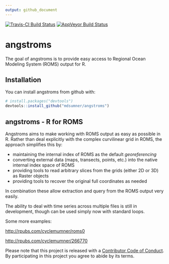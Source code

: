 ```yaml
---
output: github_document
---
```


[![Travis-CI Build Status](https://travis-ci.org/mdsumner/angstroms.svg?branch=master)](https://travis-ci.org/mdsumner/angstroms)
[![AppVeyor Build Status](https://ci.appveyor.com/api/projects/status/github/mdsumner/angstroms?branch=master&svg=true)](https://ci.appveyor.com/project/mdsumner/angstroms)

<!-- README.md is generated from README.Rmd. Please edit that file -->



# angstroms

The goal of angstroms is to provide easy access to Regional Ocean Modeling System (ROMS) output for R. 

## Installation

You can install angstroms from github with:


```r
# install.packages("devtools")
devtools::install_github("mdsumner/angstroms")
```

## angstroms - R for ROMS

Angstroms aims to make working with ROMS output as easy as possible in R. 
Rather than deal explicitly with the complex curvilinear grid in ROMS, the approach simplifies this by: 

* maintaining the internal index of ROMS as the default *georeferencing* 
* converting external data (maps, transects, points, etc.) into the native internal index space of ROMS
* providing tools to read arbitrary slices from the grids (either 2D or 3D) as Raster objects
* providing tools to recover the original full coordinates as needed

In combination these allow extraction and query from the ROMS output very easily. 


The ability to deal with time series across multiple files is still in development, though can be used simply now with standard loops. 


Some more examples: 

http://rpubs.com/cyclemumner/roms0

http://rpubs.com/cyclemumner/266770


Please note that this project is released with a [Contributor Code of Conduct](CONDUCT.md). By participating in this project you agree to abide by its terms.
